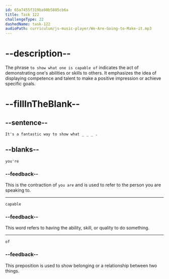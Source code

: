 ```yaml
---
id: 65a7455f319ba98b5885cb6a
title: Task 122
challengeType: 22
dashedName: task-122
audioPath: curriculum/js-music-player/We-Are-Going-to-Make-it.mp3
---
```


<!--
AUDIO REFERENCE:
Tom: It's a fantastic way to show what you're capable of.
-->

# --description--

The phrase `to show what one is capable of` indicates the act of demonstrating one's abilities or skills to others. It emphasizes the idea of displaying competence and talent to make a positive impression or achieve specific goals.

# --fillInTheBlank--

## --sentence--

`It's a fantastic way to show what _ _ _ .`

## --blanks--

`you're`

### --feedback--

This is the contraction of `you are` and is used to refer to the person you are speaking to.

---

`capable`

### --feedback--

This word refers to having the ability, skill, or quality to do something.

---

`of`

### --feedback--

This preposition is used to show belonging or a relationship between two things.
